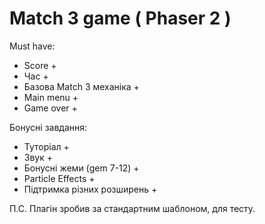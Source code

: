 # Match 3 game ( Phaser 2 )

Must have:
- Score +
- Час +
- Базова Match 3 механіка +
- Main menu +
- Game over +

Бонусні завдання:
- Туторіал +
- Звук +
- Бонусні жеми (gem 7-12) +
- Particle Effects +
- Підтримка різних розширень +

П.С. Плагін зробив за стандартним шаблоном, для тесту.